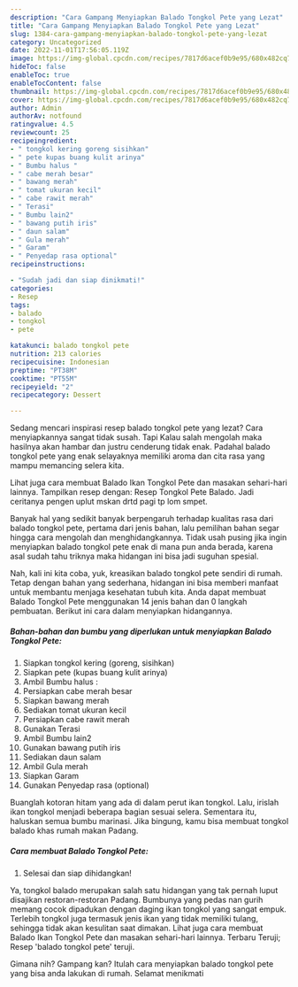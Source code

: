 ```yaml
---
description: "Cara Gampang Menyiapkan Balado Tongkol Pete yang Lezat"
title: "Cara Gampang Menyiapkan Balado Tongkol Pete yang Lezat"
slug: 1384-cara-gampang-menyiapkan-balado-tongkol-pete-yang-lezat
category: Uncategorized
date: 2022-11-01T17:56:05.119Z
image: https://img-global.cpcdn.com/recipes/7817d6acef0b9e95/680x482cq70/balado-tongkol-pete-foto-resep-utama.jpg
hideToc: false
enableToc: true
enableTocContent: false
thumbnail: https://img-global.cpcdn.com/recipes/7817d6acef0b9e95/680x482cq70/balado-tongkol-pete-foto-resep-utama.jpg
cover: https://img-global.cpcdn.com/recipes/7817d6acef0b9e95/680x482cq70/balado-tongkol-pete-foto-resep-utama.jpg
author: Admin
authorAv: notfound
ratingvalue: 4.5
reviewcount: 25
recipeingredient:
- " tongkol kering goreng sisihkan"
- " pete kupas buang kulit arinya"
- " Bumbu halus "
- " cabe merah besar"
- " bawang merah"
- " tomat ukuran kecil"
- " cabe rawit merah"
- " Terasi"
- " Bumbu lain2"
- " bawang putih iris"
- " daun salam"
- " Gula merah"
- " Garam"
- " Penyedap rasa optional"
recipeinstructions:

- "Sudah jadi dan siap dinikmati!"
categories:
- Resep
tags:
- balado
- tongkol
- pete

katakunci: balado tongkol pete 
nutrition: 213 calories
recipecuisine: Indonesian
preptime: "PT38M"
cooktime: "PT55M"
recipeyield: "2"
recipecategory: Dessert

---
```



Sedang mencari inspirasi resep balado tongkol pete yang lezat? Cara menyiapkannya sangat tidak susah. Tapi Kalau salah mengolah maka hasilnya akan hambar dan justru cenderung tidak enak. Padahal balado tongkol pete yang enak selayaknya memiliki aroma dan cita rasa yang mampu memancing selera kita.


Lihat juga cara membuat Balado Ikan Tongkol Pete dan masakan sehari-hari lainnya. Tampilkan resep dengan: Resep Tongkol Pete Balado. Jadi ceritanya pengen uplut mskan drtd pagi tp lom smpet.

Banyak hal yang sedikit banyak berpengaruh terhadap kualitas rasa dari balado tongkol pete, pertama dari jenis bahan, lalu pemilihan bahan segar hingga cara mengolah dan menghidangkannya. Tidak usah pusing jika ingin menyiapkan balado tongkol pete enak di mana pun anda berada, karena asal sudah tahu triknya maka hidangan ini bisa jadi suguhan spesial.


Nah, kali ini kita coba, yuk, kreasikan balado tongkol pete sendiri di rumah. Tetap dengan bahan yang sederhana, hidangan ini bisa memberi manfaat untuk membantu menjaga kesehatan tubuh kita. Anda dapat membuat Balado Tongkol Pete menggunakan 14 jenis bahan dan 0 langkah pembuatan. Berikut ini cara dalam menyiapkan hidangannya.

<!--inarticleads1-->

##### Bahan-bahan dan bumbu yang diperlukan untuk menyiapkan Balado Tongkol Pete:

1. Siapkan  tongkol kering (goreng, sisihkan)
1. Siapkan  pete (kupas buang kulit arinya)
1. Ambil  Bumbu halus :
1. Persiapkan  cabe merah besar
1. Siapkan  bawang merah
1. Sediakan  tomat ukuran kecil
1. Persiapkan  cabe rawit merah
1. Gunakan  Terasi
1. Ambil  Bumbu lain2
1. Gunakan  bawang putih iris
1. Sediakan  daun salam
1. Ambil  Gula merah
1. Siapkan  Garam
1. Gunakan  Penyedap rasa (optional)


Buanglah kotoran hitam yang ada di dalam perut ikan tongkol. Lalu, irislah ikan tongkol menjadi beberapa bagian sesuai selera. Sementara itu, haluskan semua bumbu marinasi. Jika bingung, kamu bisa membuat tongkol balado khas rumah makan Padang. 

<!--inarticleads2-->

##### Cara membuat Balado Tongkol Pete:


1. Selesai dan siap dihidangkan!

Ya, tongkol balado merupakan salah satu hidangan yang tak pernah luput disajikan restoran-restoran Padang. Bumbunya yang pedas nan gurih memang cocok dipadukan dengan daging ikan tongkol yang sangat empuk. Terlebih tongkol juga termasuk jenis ikan yang tidak memiliki tulang, sehingga tidak akan kesulitan saat dimakan. Lihat juga cara membuat Balado Ikan Tongkol Pete dan masakan sehari-hari lainnya. Terbaru Teruji; Resep &#39;balado tongkol pete&#39; teruji. 

Gimana nih? Gampang kan? Itulah cara menyiapkan balado tongkol pete yang bisa anda lakukan di rumah. Selamat menikmati
